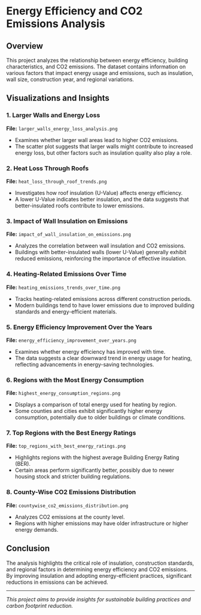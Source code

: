 # Energy Efficiency and CO2 Emissions Analysis

## Overview
This project analyzes the relationship between energy efficiency, building characteristics, and CO2 emissions. The dataset contains information on various factors that impact energy usage and emissions, such as insulation, wall size, construction year, and regional variations.

## Visualizations and Insights

### 1. Larger Walls and Energy Loss
**File:** `larger_walls_energy_loss_analysis.png`
- Examines whether larger wall areas lead to higher CO2 emissions.
- The scatter plot suggests that larger walls might contribute to increased energy loss, but other factors such as insulation quality also play a role.

### 2. Heat Loss Through Roofs
**File:** `heat_loss_through_roof_trends.png`
- Investigates how roof insulation (U-Value) affects energy efficiency.
- A lower U-Value indicates better insulation, and the data suggests that better-insulated roofs contribute to lower emissions.

### 3. Impact of Wall Insulation on Emissions
**File:** `impact_of_wall_insulation_on_emissions.png`
- Analyzes the correlation between wall insulation and CO2 emissions.
- Buildings with better-insulated walls (lower U-Value) generally exhibit reduced emissions, reinforcing the importance of effective insulation.

### 4. Heating-Related Emissions Over Time
**File:** `heating_emissions_trends_over_time.png`
- Tracks heating-related emissions across different construction periods.
- Modern buildings tend to have lower emissions due to improved building standards and energy-efficient materials.

### 5. Energy Efficiency Improvement Over the Years
**File:** `energy_efficiency_improvement_over_years.png`
- Examines whether energy efficiency has improved with time.
- The data suggests a clear downward trend in energy usage for heating, reflecting advancements in energy-saving technologies.

### 6. Regions with the Most Energy Consumption
**File:** `highest_energy_consumption_regions.png`
- Displays a comparison of total energy used for heating by region.
- Some counties and cities exhibit significantly higher energy consumption, potentially due to older buildings or climate conditions.

### 7. Top Regions with the Best Energy Ratings
**File:** `top_regions_with_best_energy_ratings.png`
- Highlights regions with the highest average Building Energy Rating (BER).
- Certain areas perform significantly better, possibly due to newer housing stock and stricter building regulations.

### 8. County-Wise CO2 Emissions Distribution
**File:** `countywise_co2_emissions_distribution.png`
- Analyzes CO2 emissions at the county level.
- Regions with higher emissions may have older infrastructure or higher energy demands.

## Conclusion
The analysis highlights the critical role of insulation, construction standards, and regional factors in determining energy efficiency and CO2 emissions. By improving insulation and adopting energy-efficient practices, significant reductions in emissions can be achieved.

---
*This project aims to provide insights for sustainable building practices and carbon footprint reduction.*

